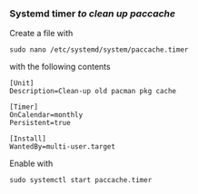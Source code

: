 ### Systemd timer *to clean up paccache*

Create a file with 

```console 
sudo nano /etc/systemd/system/paccache.timer
```
with the following contents
```
[Unit]
Description=Clean-up old pacman pkg cache

[Timer]
OnCalendar=monthly
Persistent=true

[Install]
WantedBy=multi-user.target
```


Enable with
```console 
sudo systemctl start paccache.timer
```